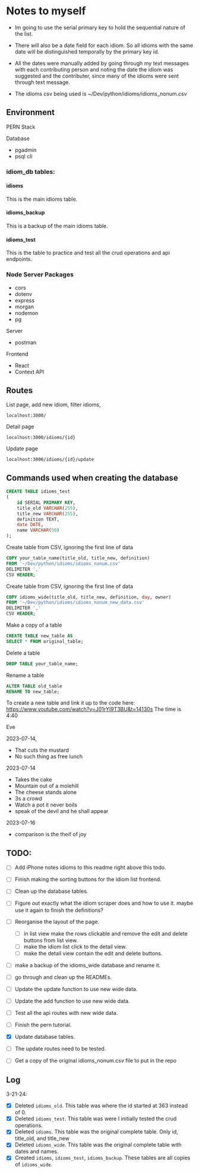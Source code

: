 # Notes to myself

- Im going to use the serial primary key to hold the sequential nature of the list.
- There will also be a date field for each idiom. So all idioms with the same date will be distinguished temporally by the primary key id.
- All the dates were manually added by going through my text messages with each contributing person and noting the date the idiom was suggested and the contributer, since many of the idioms were sent through text message.

- The idioms csv being used is ~/Dev/python/idioms/idioms_nonum.csv

## Environment

PERN Stack

Database

- pgadmin
- psql cli

### idiom_db tables:

#### idioms

This is the main idioms table.

#### idioms_backup

This is a backup of the main idioms table.

#### idioms_test

This is the table to practice and test all the crud operations and api endpoints.

### Node Server Packages

- cors
- dotenv
- express
- morgan
- nodemon
- pg

Server

- postman

Frontend

- React
- Context API

## Routes

List page, add new idiom, filter idioms,

```
localhost:3000/
```

Detail page

```
localhost:3000/idioms/{id}
```

Update page

```
localhost:3000/idioms/{id}/update
```

## Commands used when creating the database

```sql
CREATE TABLE idioms_test
(
    id SERIAL PRIMARY KEY,
    title_old VARCHAR(255),
    title_new VARCHAR(255),
    definition TEXT,
    date DATE,
    name VARCHAR(50)
);
```

Create table from CSV, ignoring the first line of data

```sql
COPY your_table_name(title_old, title_new, definition)
FROM '~/Dev/python/idioms/idioms_nonum.csv'
DELIMITER ','
CSV HEADER;
```

Create table from CSV, ignoring the first line of data

```sql
COPY idioms_wide(title_old, title_new, definition, day, owner)
FROM '~/Dev/python/idioms/idioms_nonum_new_data.csv'
DELIMITER ','
CSV HEADER;
```

Make a copy of a table

```sql
CREATE TABLE new_table AS
SELECT * FROM original_table;
```

Delete a table

```sql
DROP TABLE your_table_name;
```

Rename a table

```sql
ALTER TABLE old_table
RENAME TO new_table;
```

To create a new table and link it up to the code here: https://www.youtube.com/watch?v=J01rYl9T3BU&t=14130s
The time is 4:40

Eve

2023-07-14,

- That cuts the mustard
- No such thing as free lunch

2023-07-14

- Takes the cake
- Mountain out of a molehill
- The cheese stands alone
- 3s a crowd
- Watch a pot it never boils
- speak of the devil and he shall appear

2023-07-16

- comparison is the theif of joy

## TODO:

- [ ] Add iPhone notes idioms to this readme right above this todo.
- [ ] Finish making the sorting buttons for the idiom list frontend.
- [ ] Clean up the database tables.
- [ ] Figure out exactly what the idiom scraper does and how to use it. maybe use it again to finish the definitions?
- [ ] Reorganise the layout of the page.
  - [ ] in list view make the rows clickable and remove the edit and delete buttons from list view.
  - [ ] make the idiom list click to the detail view.
  - [ ] make the detail view contain the edit and delete buttons.
- [ ] make a backup of the idioms_wide database and rename it.
- [ ] go through and clean up the READMEs.

- [ ] Update the update function to use new wide data.
- [ ] Update the add function to use new wide data.
- [ ] Test all the api routes with new wide data.
- [ ] Finish the pern tutorial.
- [x] Update database tables.
- [ ] The update routes need to be tested.
- [ ] Get a copy of the original idioms_nonum.csv file to put in the repo

## Log

3-21-24:

- [x] Deleted `idioms_old`. This table was where the id started at 363 instead of 0.
- [x] Deleted `idioms_test`. This table was were I initially tested the crud operations.
- [x] Deleted `idioms`. This table was the original complete table. Only id, title_old, and title_new
- [x] Deleted `idioms_wide`. This table was the original complete table with dates and names.
- [x] Created `idioms`, `idioms_test`, `idioms_backup`. These tables are all copies of `idioms_wide`.
